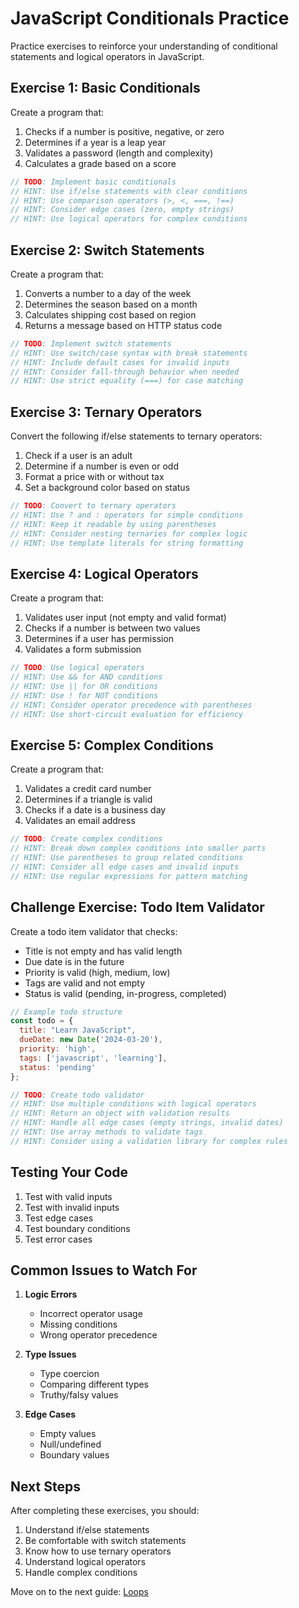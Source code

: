 # JavaScript Conditionals Practice

Practice exercises to reinforce your understanding of conditional statements and logical operators in JavaScript.

## Exercise 1: Basic Conditionals
Create a program that:
1. Checks if a number is positive, negative, or zero
2. Determines if a year is a leap year
3. Validates a password (length and complexity)
4. Calculates a grade based on a score

```javascript
// TODO: Implement basic conditionals
// HINT: Use if/else statements with clear conditions
// HINT: Use comparison operators (>, <, ===, !==)
// HINT: Consider edge cases (zero, empty strings)
// HINT: Use logical operators for complex conditions
```

## Exercise 2: Switch Statements
Create a program that:
1. Converts a number to a day of the week
2. Determines the season based on a month
3. Calculates shipping cost based on region
4. Returns a message based on HTTP status code

```javascript
// TODO: Implement switch statements
// HINT: Use switch/case syntax with break statements
// HINT: Include default cases for invalid inputs
// HINT: Consider fall-through behavior when needed
// HINT: Use strict equality (===) for case matching
```

## Exercise 3: Ternary Operators
Convert the following if/else statements to ternary operators:
1. Check if a user is an adult
2. Determine if a number is even or odd
3. Format a price with or without tax
4. Set a background color based on status

```javascript
// TODO: Convert to ternary operators
// HINT: Use ? and : operators for simple conditions
// HINT: Keep it readable by using parentheses
// HINT: Consider nesting ternaries for complex logic
// HINT: Use template literals for string formatting
```

## Exercise 4: Logical Operators
Create a program that:
1. Validates user input (not empty and valid format)
2. Checks if a number is between two values
3. Determines if a user has permission
4. Validates a form submission

```javascript
// TODO: Use logical operators
// HINT: Use && for AND conditions
// HINT: Use || for OR conditions
// HINT: Use ! for NOT conditions
// HINT: Consider operator precedence with parentheses
// HINT: Use short-circuit evaluation for efficiency
```

## Exercise 5: Complex Conditions
Create a program that:
1. Validates a credit card number
2. Determines if a triangle is valid
3. Checks if a date is a business day
4. Validates an email address

```javascript
// TODO: Create complex conditions
// HINT: Break down complex conditions into smaller parts
// HINT: Use parentheses to group related conditions
// HINT: Consider all edge cases and invalid inputs
// HINT: Use regular expressions for pattern matching
```

## Challenge Exercise: Todo Item Validator
Create a todo item validator that checks:
- Title is not empty and has valid length
- Due date is in the future
- Priority is valid (high, medium, low)
- Tags are valid and not empty
- Status is valid (pending, in-progress, completed)

```javascript
// Example todo structure
const todo = {
  title: "Learn JavaScript",
  dueDate: new Date('2024-03-20'),
  priority: 'high',
  tags: ['javascript', 'learning'],
  status: 'pending'
};

// TODO: Create todo validator
// HINT: Use multiple conditions with logical operators
// HINT: Return an object with validation results
// HINT: Handle all edge cases (empty strings, invalid dates)
// HINT: Use array methods to validate tags
// HINT: Consider using a validation library for complex rules
```

## Testing Your Code

1. Test with valid inputs
2. Test with invalid inputs
3. Test edge cases
4. Test boundary conditions
5. Test error cases

## Common Issues to Watch For

1. **Logic Errors**
   - Incorrect operator usage
   - Missing conditions
   - Wrong operator precedence

2. **Type Issues**
   - Type coercion
   - Comparing different types
   - Truthy/falsy values

3. **Edge Cases**
   - Empty values
   - Null/undefined
   - Boundary values

## Next Steps

After completing these exercises, you should:
1. Understand if/else statements
2. Be comfortable with switch statements
3. Know how to use ternary operators
4. Understand logical operators
5. Handle complex conditions

Move on to the next guide: [Loops](../05-loops/loops.md) 